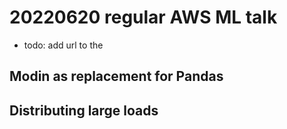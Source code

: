 # 20220620 regular AWS ML talk

* todo: add url to the

## Modin as replacement for Pandas

## Distributing large loads

